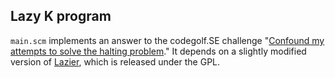 ## Lazy K program

`main.scm` implements an answer to the codegolf.SE challenge "[Confound my attempts to solve the halting problem](https://codegolf.stackexchange.com/a/248185)." It depends on a slightly modified version of [Lazier](https://github.com/msullivan/LazyK/blob/master/lazier.scm), which is released under the GPL.
